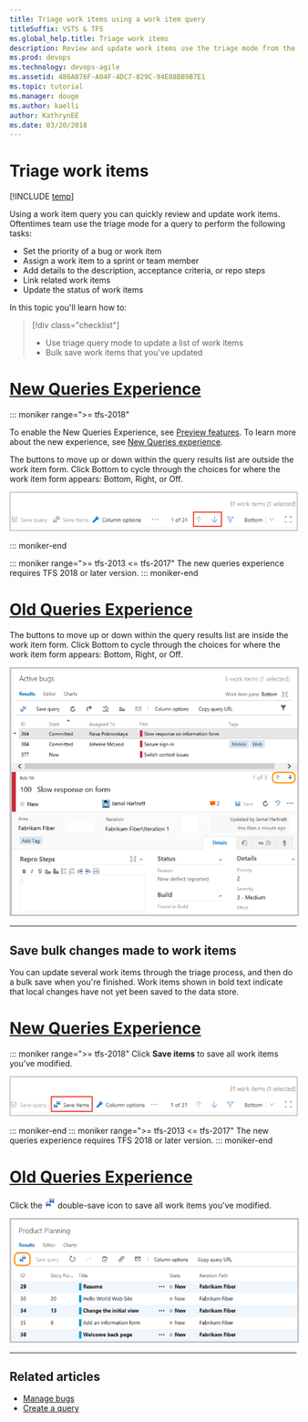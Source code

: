 ```yaml
---
title: Triage work items using a work item query 
titleSuffix: VSTS & TFS  
ms.global_help.title: Triage work items
description: Review and update work items use the triage mode from the query results view in Visual Studio Team Services & Team Foundation Server
ms.prod: devops
ms.technology: devops-agile
ms.assetid: 486A876F-A04F-4DC7-829C-94E88BB9B7E1 
ms.topic: tutorial
ms.manager: douge
ms.author: kaelli
author: KathrynEE
ms.date: 03/20/2018
---
```



# Triage work items  

[!INCLUDE [temp](../_shared/version-vsts-tfs-all-versions.md)]

Using a work item query you can quickly review and update work items. Oftentimes team use the triage mode for a query to perform the following tasks: 
- Set the priority of a bug or work item 
- Assign a work item to a sprint or team member 
- Add details to the description, acceptance criteria, or repo steps 
- Link related work items 
- Update the status of work items 

In this topic you'll learn how to:

>[!div class="checklist"]      
> * Use triage query mode to update a list of work items   
> * Bulk save work items that you've updated  


# [New Queries Experience](#tab/new-query-exp)

::: moniker range=">= tfs-2018"

To enable the New Queries Experience, see [Preview features](../../project/navigation/preview-features.md). To learn more about the new experience, see [New Queries experience](queries-preview.md).  

The buttons to move up or down within the query results list are outside the work item form. Click Bottom to cycle through the choices for where the work item form appears: Bottom, Right, or Off. 

<img src="_img/triage-queries/triage-buttons-new-exp.png" alt="Web portal, choose Work hub, Queries" style="border: 1px solid #C3C3C3;" /> 


::: moniker-end

::: moniker range=">= tfs-2013 <= tfs-2017"
The new queries experience requires TFS 2018 or later version. 
::: moniker-end


# [Old Queries Experience](#tab/old-query-exp)

The buttons to move up or down within the query results list are inside the work item form. Click Bottom to cycle through the choices for where the work item form appears: Bottom, Right, or Off.

<img src="_img/triage-queries/scrum-active-bug-triage-mode-co.png" alt="Triage query results" style="border: 2px solid #C3C3C3;" />


---

 
## Save bulk changes made to work items 

You can update several work items through the triage process, and then do a bulk save when you're finished. Work items shown in bold text indicate that local changes have not yet been saved to the data store.   

# [New Queries Experience](#tab/new-query-exp)

::: moniker range=">= tfs-2018"
Click **Save items** to save all work items you've modified. 

<img src="_img/triage-queries/save-work-items-new-exp.png" alt="Choose Save work items to save all modified work items" style="border: 1px solid #C3C3C3;" /> 

::: moniker-end
::: moniker range=">= tfs-2013 <= tfs-2017"
The new queries experience requires TFS 2018 or later version. 
::: moniker-end


# [Old Queries Experience](#tab/old-query-exp)

Click the ![double-save-icon](../_img/icons/icon-double-save.png) double-save icon to save all work items you've modified.

<img src="../backlogs/_img/bulk-modify-save-ts.png" alt="VSTS and TFS 2017, Query results page, save bulk modified items" style="border: 2px solid #C3C3C3;" />

---


## Related articles

- [Manage bugs](../backlogs/manage-bugs.md) 
- [Create a query](using-queries.md) 

